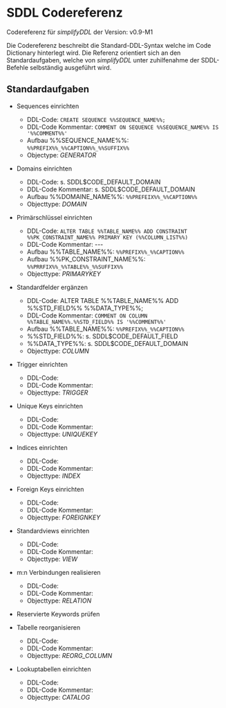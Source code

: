 SDDL Codereferenz
=================
Codereferenz für *simplifyDDL* der Version: v0.9-M1

Die Codereferenz beschreibt die Standard-DDL-Syntax welche im Code Dictionary hinterlegt wird.
Die Referenz orientiert sich an den Standardaufgaben, welche von *simplifyDDL* unter zuhilfenahme der
SDDL-Befehle selbständig ausgeführt wird. 

Standardaufgaben
----------------

* Sequences einrichten
  * DDL-Code: `CREATE SEQUENCE %%SEQUENCE_NAME%%;`
  * DDL-Code Kommentar: `COMMENT ON SEQUENCE %%SEQUENCE_NAME%% IS '%%COMMENT%%'`
  * Aufbau %%SEQUENCE_NAME%%: `%%PREFIX%%_%%CAPTION%%_%%SUFFIX%%`  
  * Objectype: *GENERATOR*

* Domains einrichten      
  * DDL-Code: s. SDDL$CODE_DEFAULT_DOMAIN
  * DDL-Code Kommentar: s. SDDL$CODE_DEFAULT_DOMAIN
  * Aufbau %%DOMAINE_NAME%%: `%%PREFEIX%%_%%CAPTION%%`
  * Objecttype: *DOMAIN*                           

* Primärschlüssel einrichten
  * DDL-Code: `ALTER TABLE %%TABLE_NAME%% ADD CONSTRAINT %%PK_CONSTRAINT_NAME%% PRIMARY KEY (%%COLUMN_LIST%%)` 
  * DDL-Code Kommentar: ---
  * Aufbau %%TABLE_NAME%%: `%%PREFIX%%_%%CAPTION%%`
  * Aufbau %%PK_CONSTRAINT_NAME%%: `%%PRRFIX%%_%%TABLE%%_%%SUFFIX%%`
  * Objecttype: *PRIMARYKEY*                             
        
* Standardfelder ergänzen 
  * DDL-Code: ALTER TABLE %%TABLE_NAME%% ADD %%STD_FIELD%% %%DATA_TYPE%%;
  * DDL-Code Kommentar: `COMMENT ON COLUMN %%TABLE_NAME%%.%%STD_FIELD%% IS '%%COMMENT%%'`
  * Aufbau %%TABLE_NAME%%: `%%PREFIX%%_%%CAPTION%%`              
  * %%STD_FIELD%%: s. SDDL$CODE_DEFAULT_FIELD 
  * %%DATA_TYPE%%: s. SDDL$CODE_DEFAULT_DOMAIN
  * Objecttype: *COLUMN*    

* Trigger einrichten         
  * DDL-Code: 
  * DDL-Code Kommentar:
  * Objecttype: *TRIGGER*

* Unique Keys einrichten     
  * DDL-Code: 
  * DDL-Code Kommentar:
  * Objecttype: *UNIQUEKEY*   

* Indices einrichten             
  * DDL-Code: 
  * DDL-Code Kommentar:
  * Objecttype: *INDEX*

* Foreign Keys einrichten
  * DDL-Code: 
  * DDL-Code Kommentar:
  * Objecttype: *FOREIGNKEY*             

* Standardviews einrichten 
  * DDL-Code: 
  * DDL-Code Kommentar:
  * Objecttype: *VIEW*            

* m:n Verbindungen realisieren
  * DDL-Code: 
  * DDL-Code Kommentar:
  * Objecttype: *RELATION*              

* Reservierte Keywords prüfen

* Tabelle reorganisieren
  * DDL-Code: 
  * DDL-Code Kommentar:
  * Objecttype: *REORG_COLUMN*

* Lookuptabellen einrichten
  * DDL-Code: 
  * DDL-Code Kommentar:
  * Objecttype: *CATALOG*
